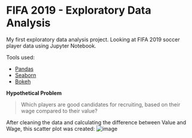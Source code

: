 # FIFA 2019 - Exploratory Data Analysis

My first exploratory data analysis project.  Looking at FIFA 2019 soccer player data using Jupyter Notebook.

Tools used:
* [Pandas](https://pandas.pydata.org/)
* [Seaborn](https://seaborn.pydata.org/)
* [Bokeh](http://bokeh.org/)

**Hypothetical Problem**
>Which players are good candidates for recruiting, based on their wage compared to their value?

After cleaning the data and calculating the difference between Value and Wage, this scatter plot was created:
![image](https://github.com/nwferreri/fifa19-eda/assets/112211174/5245fcdc-26a3-4cf0-913b-f4d00622458f)
